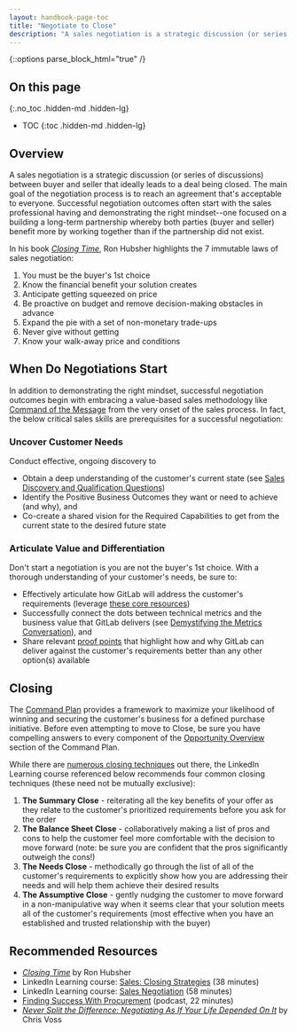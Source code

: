 ```yaml
---
layout: handbook-page-toc
title: "Negotiate to Close"
description: "A sales negotiation is a strategic discussion (or series of discussions) between buyer and seller that ideally leads to a deal being closed. The main goal of the negotiation process is to reach an agreement that's acceptable to everyone."
---
```


{::options parse_block_html="true" /}

## On this page
{:.no_toc .hidden-md .hidden-lg}

- TOC
{:toc .hidden-md .hidden-lg}

## Overview
A sales negotiation is a strategic discussion (or series of discussions) between buyer and seller that ideally leads to a deal being closed. The main goal of the negotiation process is to reach an agreement that's acceptable to everyone. Successful negotiation outcomes often start with the sales professional having and demonstrating the right mindset--one focused on a building a long-term partnership whereby both parties (buyer and seller) benefit more by working together than if the partnership did not exist. 

In his book [_Closing Time_](https://www.amazon.com/Closing-immutable-Sales-Negotiation-Hubsher/dp/0981789005), Ron Hubsher highlights the 7 immutable laws of sales negotiation:
1. You must be the buyer's 1st choice
1. Know the financial benefit your solution creates
1. Anticipate getting squeezed on price
1. Be proactive on budget and remove decision-making obstacles in advance
1. Expand the pie with a set of non-monetary trade-ups
1. Never give without getting
1. Know your walk-away price and conditions

## When Do Negotiations Start
In addition to demonstrating the right mindset, successful negotiation outcomes begin with embracing a value-based sales methodology like [Command of the Message](/handbook/sales/command-of-the-message/) from the very onset of the sales process. In fact, the below critical sales skills are prerequisites for a successful negotiation:

### Uncover Customer Needs
Conduct effective, ongoing discovery to
- Obtain a deep understanding of the customer's current state (see [Sales Discovery and Qualification Questions](/handbook/sales/qualification-questions/))
- Identify the Positive Business Outcomes they want or need to achieve (and why), and 
- Co-create a shared vision for the Required Capabilities to get from the current state to the desired future state

### Articulate Value and Differentiation
Don't start a negotiation is you are not the buyer's 1st choice. With a thorough understanding of your customer's needs, be sure to:
- Effectively articulate how GitLab will address the customer's requirements (leverage [these core resources](/handbook/sales/command-of-the-message/#resources-core-content))
- Successfully connect the dots between technical metrics and the business value that GitLab delivers (see [Demystifying the Metrics Conversation](https://about.gitlab.com/handbook/sales/command-of-the-message/metrics/)), and 
- Share relevant [proof points](/handbook/sales/command-of-the-message/proof-points/) that highlight how and why GitLab can deliver against the customer's requirements better than any other option(s) available

## Closing
The [Command Plan](/handbook/sales/command-of-the-message/command-plan/) provides a framework to maximize your likelihood of winning and securing the customer's business for a defined purchase initiative. Before even attempting to move to Close, be sure you have compelling answers to every component of the [Opportunity Overview](/handbook/sales/command-of-the-message/command-plan/#opportunity-overview) section of the Command Plan.

While there are [numerous closing techniques](https://spotio.com/blog/sales-closing-techniques/) out there, the LinkedIn Learning course referenced below recommends four common closing techniques (these need not be mutually exclusive):
1. **The Summary Close** - reiterating all the key benefits of your offer as they relate to the customer's prioritized requirements before you ask for the order
1. **The Balance Sheet Close** - collaboratively making a list of pros and cons to help the customer feel more comfortable with the decision to move forward (note: be sure you are confident that the pros significantly outweigh the cons!)
1. **The Needs Close** - methodically go through the list of all of the customer's requirements to explicitly show how you are addressing their needs and will help them achieve their desired results
1. **The Assumptive Close** - gently nudging the customer to move forward in a non-manipulative way when it seems clear that your solution meets all of the customer's requirements (most effective when you have an established and trusted relationship with the buyer)

## Recommended Resources
- [_Closing Time_](https://www.amazon.com/Closing-immutable-Sales-Negotiation-Hubsher/dp/0981789005) by Ron Hubsher
- LinkedIn Learning course: [Sales: Closing Strategies](https://www.linkedin.com/learning/sales-closing-strategies/) (38 minutes)
- LinkedIn Learning course: [Sales Negotiation](https://www.linkedin.com/learning/sales-negotiation/) (58 minutes)
- [Finding Success With Procurement](https://podcasts.apple.com/us/podcast/34-finding-success-with-procurement-w-tim-caito/id991362894?i=1000494550388) (podcast, 22 minutes)
- [_Never Split the Difference: Negotiating As If Your Life Depended On It_](https://www.amazon.com/Never-Split-Difference-Negotiating-Depended/dp/0062407805/) by Chris Voss
